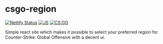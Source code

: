 # csgo-region
[![Netlify Status](https://api.netlify.com/api/v1/badges/bd130129-d6e7-4f29-b9f9-0846b9ba531e/deploy-status)](https://app.netlify.com/sites/csgo-region/deploys)
[![JS](https://img.shields.io/badge/language-javascript-blue.svg)](https://en.wikipedia.org/wiki/JavaScript)
[![CS:GO](https://img.shields.io/badge/game-CS%3AGO-yellow.svg)](https://store.steampowered.com/app/730/CounterStrike_Global_Offensive/)

Simple react site which makes it possible to select your preferred region for Counter-Strike: Global Offensive with a decent ui.
